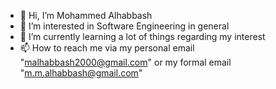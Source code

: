 - 👋 Hi, I’m Mohammed Alhabbash
- 👀 I’m interested in Software Engineering in general
- 🌱 I’m currently learning a lot of things regarding my interest 
- 📫 How to reach me via my personal email "malhabbash2000@gmail.com" or my formal email "m.m.alhabbash@gmail.com"

<!---
malhabbash2000/malhabbash2000 is a ✨ special ✨ repository because its `README.md` (this file) appears on your GitHub profile.
You can click the Preview link to take a look at your changes.
--->
